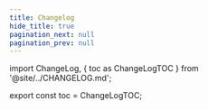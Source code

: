 ```yaml
---
title: Changelog
hide_title: true
pagination_next: null
pagination_prev: null
---
```


import ChangeLog, {
toc as ChangeLogTOC
} from '@site/../CHANGELOG.md';

<ChangeLog />

export const toc = ChangeLogTOC;

